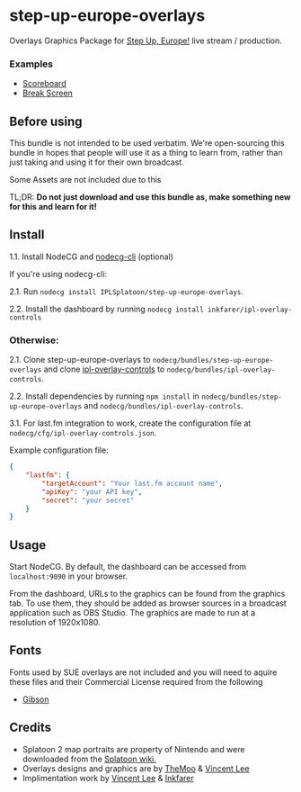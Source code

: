 # step-up-europe-overlays
Overlays Graphics Package for [Step Up, Europe!](https://twitter.com/SUE_Splat) live stream / production.

### Examples
- [Scoreboard](https://github.com/IPLSplatoon/step-up-europe-overlays/blob/master/Images/SUEScoreboard.gif)
- [Break Screen](https://www.youtube.com/watch?v=EtJiteopxJs&ab_channel=InklingPerformanceLabs)

## Before using

This bundle is not intended to be used verbatim. We're open-sourcing this bundle in hopes that people will use it as a thing to learn from, rather than just taking and using it for their own broadcast.

Some Assets are not included due to this 

TL;DR: **Do not just download and use this bundle as, make something new for this and learn for it!**

## Install

1.1. Install NodeCG and [nodecg-cli](https://github.com/nodecg/nodecg-cli) (optional)

If you're using nodecg-cli:

2.1. Run `nodecg install IPLSplatoon/step-up-europe-overlays`.

2.2. Install the dashboard by running `nodecg install inkfarer/ipl-overlay-controls`

### Otherwise:

2.1. Clone step-up-europe-overlays to `nodecg/bundles/step-up-europe-overlays` and clone [ipl-overlay-controls](https://github.com/inkfarer/ipl-overlay-controls) to `nodecg/bundles/ipl-overlay-controls`.

2.2. Install dependencies by running `npm install` in `nodecg/bundles/step-up-europe-overlays` and `nodecg/bundles/ipl-overlay-controls`.

3.1. For last.fm integration to work, create the configuration file at `nodecg/cfg/ipl-overlay-controls.json`.

Example configuration file:
```json
{
	"lastfm": {
		"targetAccount": "Your last.fm account name",
		"apiKey": "your API key",
		"secret": "your secret"
	}
}
```

## Usage

Start NodeCG. By default, the dashboard can be accessed from `localhost:9090` in your browser.

From the dashboard, URLs to the graphics can be found from the graphics tab. To use them, they should be added as browser sources in a broadcast application such as OBS Studio. The graphics are made to run at a resolution of 1920x1080.

## Fonts

Fonts used by SUE overlays are not included and you will need to aquire these files and their Commercial License required from the following

- [Gibson](https://fonts.adobe.com/fonts/gibson)

## Credits

- Splatoon 2 map portraits are property of Nintendo and were downloaded from the [Splatoon wiki.](https://splatoonwiki.org/)
- Overlays designs and graphics are by [TheMoo](https://twitter.com/TheMoo_spl) & [Vincent Lee](https://github.com/vlee489)
- Implimentation work by [Vincent Lee](https://github.com/vlee489) & [Inkfarer](https://github.com/inkfarer)